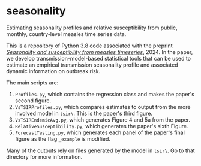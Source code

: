 # seasonality
Estimating seasonality profiles and relative susceptibility from public, monthly, country-level measles time series data.

This is a repository of Python 3.8 code associated with the preprint [*Seasonality and susceptibility from measles timeseries*](https://arxiv.org/abs/2205.02150), 2024. In the paper, we develop transmission-model-based statistical tools that can be used to estimate an empirical transmission seasonality profile and associated dynamic information on outbreak risk.

The main scripts are:
1. `Profiles.py`, which contains the regression class and makes the paper's second figure.
2. `VsTSIRProfiles.py`, which compares estimates to output from the more involved model in `tsir\`. This is the paper's third figure.
3. `VsTSIREndemicAvg.py`, which generates Figure 4 and 5a from the paper.
4. `RelativeSusceptibility.py`, which generates the paper's sixth Figure.
5. `ForecastTesting.py`, which generates each panel of the paper's final figure as the flag `_example` is modified.

Many of the outputs rely on files generated by the model in `tsir\`. Go to that directory for more information.